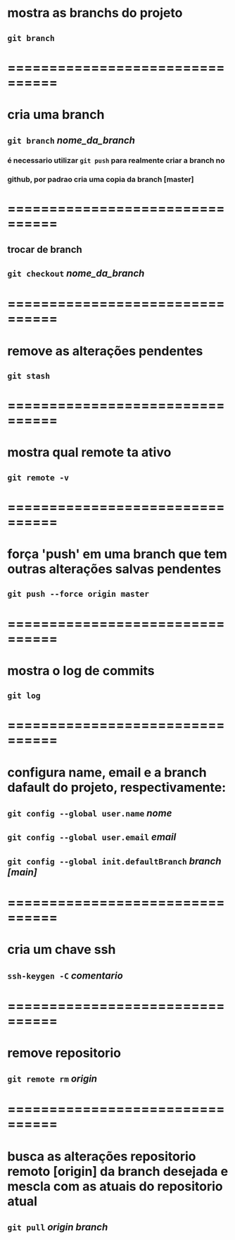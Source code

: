 # mostra as branchs do projeto

## `git branch`

# ================================

# cria uma branch

## `git branch` *nome_da_branch*

### é necessario utilizar `git push` para realmente criar a branch no 
### github, por padrao cria uma copia da branch [master]

# ================================

## trocar de branch

## `git checkout` *nome_da_branch*

# ================================

# remove as alterações pendentes

## `git stash`

# ================================

# mostra qual remote ta ativo

## `git remote -v`

# ================================

# força 'push' em uma branch que tem outras alterações salvas pendentes

## `git push --force origin master`

# ================================

# mostra o log de commits

## `git log`

# ================================

# configura name, email e a branch dafault do projeto, respectivamente:

## `git config --global user.name` *nome*
## `git config --global user.email` *email*
## `git config --global init.defaultBranch` *branch [main]*

# ================================

# cria um chave ssh

## `ssh-keygen -C` *comentario*

# ================================

# remove repositorio 

## `git remote rm` *origin* 

# ================================

# busca as alterações repositorio remoto [origin] da branch desejada e mescla com as atuais do repositorio atual

## `git pull` *origin* *branch*